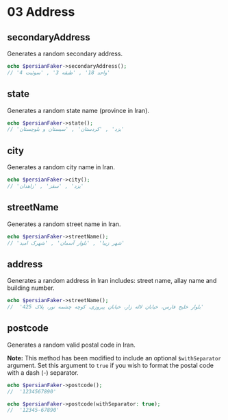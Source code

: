 # 03 Address

## secondaryAddress

Generates a random secondary address.

```php
echo $persianFaker->secondaryAddress();
// 'واحد 18' , 'طبقه 3' , 'سوئیت 4'
```

## state

Generates a random state name (province in Iran).

```php
echo $persianFaker->state();
// 'یزد' , 'کردستان' , 'سیستان و بلوچستان'
```

## city

Generates a random city name in Iran.

```php
echo $persianFaker->city();
// 'یزد' , 'سقز' , 'زاهدان'
```

## streetName

Generates a random street name in Iran.

```php
echo $persianFaker->streetName();
// 'شهر زیبا' , 'بلوار آسمان' , 'شهرک امید'
```

## address

Generates a random address in Iran includes: street name, allay name and building number.

```php
echo $persianFaker->streetName();
//  'بلوار خلیج فارس، خیابان لاله زار، خیابان پیروزی، کوچه چشمه نور، پلاک 425'
```

## postcode

Generates a random valid postal code in Iran.

**Note:** This method has been modified to include an optional `$withSeparator` argument. Set this argument to `true` if you wish to format the postal code with a dash (-) separator.

```php
echo $persianFaker->postcode();
//  '1234567890'

echo $persianFaker->postcode(withSeparator: true);
//  '12345-67890'
```
